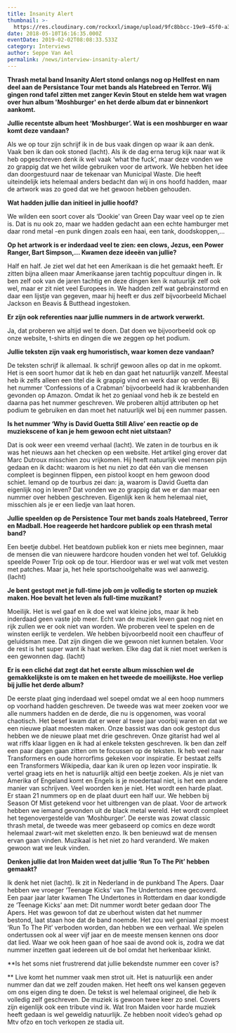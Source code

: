 ```yaml
---
title: Insanity Alert
thumbnail: >-
  https://res.cloudinary.com/rockxxl/image/upload/9fc8bbcc-19e9-45f0-a315-8af049e2774f.jpg
date: 2018-05-10T16:16:35.000Z
eventDate: 2019-02-02T08:08:33.533Z
category: Interviews
author: Seppe Van Ael
permalink: /news/interview-insanity-alert/
---
```

**Thrash metal band Insanity Alert stond onlangs nog op Hellfest en nam deel aan de Persistance Tour met bands als Hatebreed en Terror. Wij gingen rond tafel zitten met zanger Kevin Stout en stelde hem wat vragen over hun album 'Moshburger' en het derde album dat er binnenkort aankomt.**


**Jullie recentste album heet ‘Moshburger’. Wat is een moshburger en waar komt deze vandaan?** 

Als we op tour zijn schrijf ik in de bus vaak dingen op waar ik aan denk. Vaak ben ik dan ook stoned (lacht). Als ik de dag erna terug kijk naar wat ik heb opgeschreven denk ik wel vaak ‘what the fuck’, maar deze vonden we zo grappig dat we het wilde gebruiken voor de artwork. We hebben het idee dan doorgestuurd naar de tekenaar van Municipal Waste. Die heeft uiteindelijk iets helemaal anders bedacht dan wij in ons hoofd hadden, maar de artwork was zo goed dat we het gewoon hebben gehouden.

**Wat hadden jullie dan initieel in jullie hoofd?**

We wilden een soort cover als ‘Dookie’ van Green Day waar veel op te zien is. Dat is nu ook zo, maar we hadden gedacht aan een echte hamburger met daar rond metal -en punk dingen zoals een haai, een tank, doodskoppen,…

**Op het artwork is er inderdaad veel te zien: een clows, Jezus, een Power Ranger, Bart Simpson,… Kwamen deze ideeën van jullie?** 

Half en half. Je ziet wel dat het een Amerikaan is die het gemaakt heeft. Er zitten bijna alleen maar Amerikaanse jaren tachtig popcultuur dingen in. Ik ben zelf ook van de jaren tachtig en deze dingen ken ik natuurlijk zelf ook wel, maar er zit niet veel Europees in. We hadden zelf wat gebrainstormd en daar een lijstje van gegeven, maar hij heeft er dus zelf bijvoorbeeld Michael Jackson en Beavis & Butthead ingestoken.

**Er zijn ook referenties naar jullie nummers in de artwork verwerkt.**

Ja, dat proberen we altijd wel te doen. Dat doen we bijvoorbeeld ook op onze website, t-shirts en dingen die we zeggen op het podium.

**Jullie teksten zijn vaak erg humoristisch, waar komen deze vandaan?**

De teksten schrijf ik allemaal. Ik schrijf gewoon alles op dat in me opkomt. Het is een soort humor dat ik heb en dan gaat het natuurlijk vanzelf. Meestal heb ik zelfs alleen een titel die ik grappig vind en werk daar op verder. Bij het nummer ‘Confessions of a Crabman’ bijvoorbeeld had ik krabbenhanden gevonden op Amazon. Omdat ik het zo geniaal vond heb ik ze besteld en daarna pas het nummer geschreven. We proberen altijd attributen op het podium te gebruiken en dan moet het natuurlijk wel bij een nummer passen.

**Is het nummer ‘Why is David Guetta Still Alive’ een reactie op de muziekscene of kan je hem gewoon echt niet uitstaan?**

Dat is ook weer een vreemd verhaal (lacht). We zaten in de tourbus en ik was het nieuws aan het checken op een website. Het artikel ging erover dat Marc Dutroux misschien zou vrijkomen. Hij heeft natuurlijk veel mensen pijn gedaan en ik dacht: waarom is het nu niet zo dat één van die mensen compleet is beginnen flippen, een pistool koopt en hem gewoon dood schiet. Iemand op de tourbus zei dan: ja, waarom is David Guetta dan eigenlijk nog in leven? Dat vonden we zo grappig dat we er dan maar een nummer over hebben geschreven. Eigenlijk ken ik hem helemaal niet, misschien als je er een liedje van laat horen.

**Jullie speelden op de Persistence Tour met bands zoals Hatebreed, Terror en Madball. Hoe reageerde het hardcore publiek op een thrash metal band?** 

Een beetje dubbel. Het beatdown publiek kon er niets mee beginnen, maar de mensen die van nieuwere hardcore houden vonden het wel tof. Gelukkig speelde Power Trip ook op de tour. Hierdoor was er wel wat volk met vesten met patches. Maar ja, het hele sportschoolgehalte was wel aanwezig. (lacht)

**Je bent gestopt met je full-time job om je volledig te storten op muziek maken. Hoe bevalt het leven als full-time muzikant?**

Moeilijk. Het is wel gaaf en ik doe wel wat kleine jobs, maar ik heb inderdaad geen vaste job meer. Echt van de muziek leven gaat nog niet en rijk zullen we er ook niet van worden. We proberen veel te spelen en de winsten eerlijk te verdelen. We hebben bijvoorbeeld nooit een chauffeur of geluidsman mee. Dat zijn dingen die we gewoon niet kunnen betalen. Voor de rest is het super want ik haat werken. Elke dag dat ik niet moet werken is een gewonnen dag. (lacht)

**Er is een cliché dat zegt dat het eerste album misschien wel de gemakkelijkste is om te maken en het tweede de moeilijkste. Hoe verliep bij jullie het derde album?** 

De eerste plaat ging inderdaad wel soepel omdat we al een hoop nummers op voorhand hadden geschreven. De tweede was wat meer zoeken voor we alle nummers hadden en de derde, die nu is opgenomen, was vooral chaotisch. Het besef kwam dat er weer al twee jaar voorbij waren en dat we een nieuwe plaat moesten maken. Onze bassist was dan ook gestopt dus hebben we de nieuwe plaat met drie geschreven. Onze gitarist had wel al wat riffs klaar liggen en ik had al enkele teksten geschreven. Ik ben dan zelf een paar dagen gaan zitten om te focussen op de teksten. Ik heb veel naar Transformers en oude horrorfims gekeken voor inspiratie. Er bestaat zelfs een Transformers Wikipedia, daar kan ik uren op lezen voor inspiratie. Ik vertel graag iets en het is natuurlijk altijd een beetje zoeken. Als je niet van Amerika of Engeland komt en Engels is je moedertaal niet, is het een andere manier van schrijven. Veel woorden ken je niet. Het wordt een harde plaat. Er staan 21 nummers op en de plaat duurt een half uur. We hebben bij Season Of Mist getekend voor het uitbrengen van de plaat. Voor de artwork hebben we iemand gevonden uit de black metal wereld. Het wordt compleet het tegenovergestelde van ‘Moshburger’. De eerste was zowat classic thrash metal, de tweede was meer gebaseerd op comics en deze wordt helemaal zwart-wit met skeletten enzo. Ik ben benieuwd wat de mensen ervan gaan vinden. Muzikaal is het niet zo hard veranderd. We maken gewoon wat we leuk vinden.

**Denken jullie dat Iron Maiden weet dat jullie ‘Run To The Pit’ hebben gemaakt?** 

Ik denk het niet (lacht). Ik zit in Nederland in de punkband The Apers. Daar hebben we vroeger ‘Teenage Kicks’ van The Undertones mee gecoverd. Een paar jaar later kwamen The Undertones in Rotterdam en daar kondigde ze ‘Teenage Kicks’ aan met: Dit nummer wordt beter gedaan door The Apers. Het was gewoon tof dat ze uberhout wisten dat het nummer bestond, laat staan hoe dat de band noemde. Het zou wel geniaal zijn moest ‘Run To The Pit’ verboden worden, dan hebben we een verhaal. We spelen ondertussen ook al weer vijf jaar en de meeste mensen kennen ons door dat lied. Waar we ook heen gaan of hoe saai de avond ook is, zodra we dat nummer inzetten gaat iedereen uit de bol omdat het herkenbaar klinkt.

\*\*Is het soms niet frustrerend dat jullie bekendste nummer een cover is?

\*\* Live komt het nummer vaak men strot uit. Het is natuurlijk een ander nummer dan dat we zelf zouden maken. Het heeft ons wel kansen gegeven om ons eigen ding te doen. De tekst is wel helemaal origineel, die heb ik volledig zelf geschreven. De muziek is gewoon twee keer zo snel. Covers zijn eigenlijk ook een tribute vind ik. Wat Iron Maiden voor harde muziek heeft gedaan is wel geweldig natuurlijk. Ze hebben nooit video’s gehad op Mtv ofzo en toch verkopen ze stadia uit.
